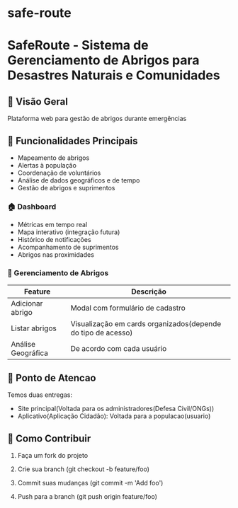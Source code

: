 # safe-route

# SafeRoute - Sistema de Gerenciamento de Abrigos para Desastres Naturais e Comunidades

## 📌 Visão Geral
Plataforma web para gestão de abrigos durante emergências

## 🚀 Funcionalidades Principais
- Mapeamento de abrigos
- Alertas à população
- Coordenação de voluntários
- Análise de dados geográficos e de tempo
- Gestão de abrigos e suprimentos


### 🏠 Dashboard
- Métricas em tempo real
- Mapa interativo (integração futura)
- Histórico de notificações
- Acompanhamento de suprimentos
- Abrigos nas proximidades

### 🏡 Gerenciamento de Abrigos
| Feature             | Descrição                                                     |
|---------------------|---------------------------------------------------------------|
| Adicionar abrigo    | Modal com formulário de cadastro                              |
| Listar abrigos      | Visualização em cards organizados(depende do tipo de acesso)  |
| Análise Geográfica  | De acordo com cada usuário                                    |


## 🚀 Ponto de Atencao
 
Temos duas entregas:

- Site principal(Voltada para os administradores(Defesa Civil/ONGs))
- Aplicativo(Aplicação Cidadão): Voltada para a populacao(usuario)

## 🚀 Como Contribuir

1) Faça um fork do projeto

2) Crie sua branch (git checkout -b feature/foo)

3) Commit suas mudanças (git commit -m 'Add foo')

4) Push para a branch (git push origin feature/foo)

